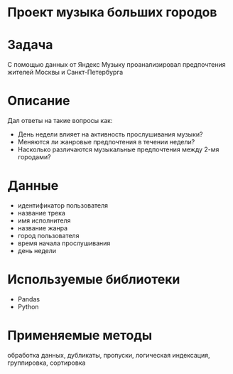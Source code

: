 ﻿# Проект музыка больших городов

# Задача
С помощью данных от Яндекс Музыку проанализировал предпочтения жителей Москвы и Санкт-Петербурга

# Описание
Дал ответы на такие вопросы как: 
* День недели влияет на активность прослушивания музыки?
* Меняются ли жанровые предпочтения в течении недели?
* Насколько различаются музыкальные предпочтения между 2-мя городами?

# Данные 

* идентификатор пользователя
* название трека
* имя исполнителя
* название жанра
* город пользователя
* время начала прослушивания
* день недели

# Используемые библиотеки
* Pandas
* Python

# Применяемые методы
обработка данных, дубликаты, пропуски, логическая индексация, группировка, сортировка